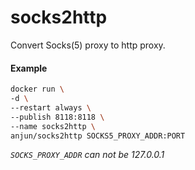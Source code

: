 # socks2http

Convert Socks(5) proxy to http proxy.

#### Example

```bash
docker run \
-d \
--restart always \
--publish 8118:8118 \
--name socks2http \
anjun/socks2http SOCKS5_PROXY_ADDR:PORT
```

_`SOCKS_PROXY_ADDR` can not be 127.0.0.1_
